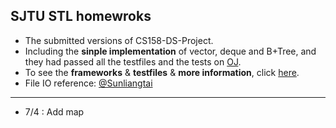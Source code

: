 ## **SJTU STL homewroks**
+ The submitted versions of CS158-DS-Project.
+ Including the **sinple implementation** of vector, deque and B+Tree, and they had passed all the testfiles and the tests on [OJ](http://oj.oscardhc.com/).
+ To see the **frameworks** & **testfiles** & **more information**, click [here](https://github.com/MasterJH5574/CS158-DS-Project).
+ File IO reference: [@Sunliangtai](https://github.com/Sunliangtai/BTree_Submit)
---
+ 7/4 : Add map
